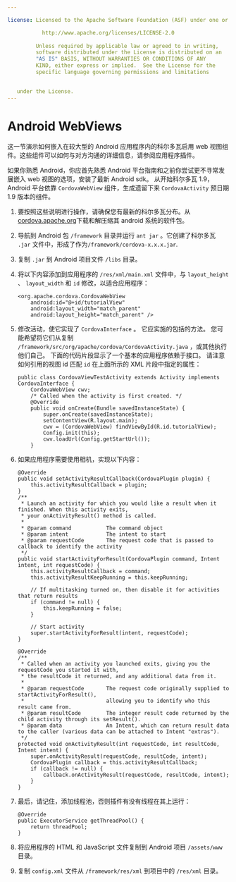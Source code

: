 ```yaml
---

license: Licensed to the Apache Software Foundation (ASF) under one or more contributor license agreements. See the NOTICE file distributed with this work for additional information regarding copyright ownership. The ASF licenses this file to you under the Apache License, Version 2.0 (the "License"); you may not use this file except in compliance with the License. You may obtain a copy of the License at

           http://www.apache.org/licenses/LICENSE-2.0
    
         Unless required by applicable law or agreed to in writing,
         software distributed under the License is distributed on an
         "AS IS" BASIS, WITHOUT WARRANTIES OR CONDITIONS OF ANY
         KIND, either express or implied.  See the License for the
         specific language governing permissions and limitations
    

   under the License.
---
```


# Android WebViews

这一节演示如何嵌入在较大型的 Android 应用程序内的科尔多瓦启用 web 视图组件。这些组件可以如何与对方沟通的详细信息，请参阅应用程序插件。

如果你熟悉 Android，你应首先熟悉 Android 平台指南和之前你尝试更不寻常发展嵌入 web 视图的选项，安装了最新 Android sdk。 从开始科尔多瓦 1.9，Android 平台依靠 `CordovaWebView` 组件，生成遗留下来 `CordovaActivity` 预日期 1.9 版本的组件。

1.  要按照这些说明进行操作，请确保您有最新的科尔多瓦分布。从[cordova.apache.org][1]下载和解压缩其 android 系统的软件包。

2.  导航到 Android 包 `/framework` 目录并运行 `ant jar` 。它创建了科尔多瓦 `.jar` 文件中，形成了作为`/framework/cordova-x.x.x.jar`.

3.  复制 `.jar` 到 Android 项目文件 `/libs` 目录。

4.  将以下内容添加到应用程序的 `/res/xml/main.xml` 文件中，与 `layout_height` 、 `layout_width` 和 `id` 修改，以适合应用程序：
    
        <org.apache.cordova.CordovaWebView
            android:id="@+id/tutorialView"
            android:layout_width="match_parent"
            android:layout_height="match_parent" />
        

5.  修改活动，使它实现了 `CordovaInterface` 。 它应实施的包括的方法。 您可能希望将它们从复制 `/framework/src/org/apache/cordova/CordovaActivity.java` ，或其他执行他们自己。 下面的代码片段显示了一个基本的应用程序依赖于接口。 请注意如何引用的视图 id 匹配 `id` 在上面所示的 XML 片段中指定的属性：
    
        public class CordovaViewTestActivity extends Activity implements CordovaInterface {
            CordovaWebView cwv;
            /* Called when the activity is first created. */
            @Override
            public void onCreate(Bundle savedInstanceState) {
                super.onCreate(savedInstanceState);
                setContentView(R.layout.main);
                cwv = (CordovaWebView) findViewById(R.id.tutorialView);
                Config.init(this);
                cwv.loadUrl(Config.getStartUrl());
            }
        

6.  如果应用程序需要使用相机，实现以下内容：
    
        @Override
        public void setActivityResultCallback(CordovaPlugin plugin) {
            this.activityResultCallback = plugin;
        }
        /**
         * Launch an activity for which you would like a result when it finished. When this activity exits,
         * your onActivityResult() method is called.
         *
         * @param command           The command object
         * @param intent            The intent to start
         * @param requestCode       The request code that is passed to callback to identify the activity
         */
        public void startActivityForResult(CordovaPlugin command, Intent intent, int requestCode) {
            this.activityResultCallback = command;
            this.activityResultKeepRunning = this.keepRunning;
        
            // If multitasking turned on, then disable it for activities that return results
            if (command != null) {
                this.keepRunning = false;
            }
        
            // Start activity
            super.startActivityForResult(intent, requestCode);
        }   
        
        @Override
        /**
         * Called when an activity you launched exits, giving you the requestCode you started it with,
         * the resultCode it returned, and any additional data from it.
         *
         * @param requestCode       The request code originally supplied to startActivityForResult(),
         *                          allowing you to identify who this result came from.
         * @param resultCode        The integer result code returned by the child activity through its setResult().
         * @param data              An Intent, which can return result data to the caller (various data can be attached to Intent "extras").
         */
        protected void onActivityResult(int requestCode, int resultCode, Intent intent) {
            super.onActivityResult(requestCode, resultCode, intent);
            CordovaPlugin callback = this.activityResultCallback;
            if (callback != null) {
                callback.onActivityResult(requestCode, resultCode, intent);
            }
        }
        

7.  最后，请记住，添加线程池，否则插件有没有线程在其上运行：
    
        @Override
        public ExecutorService getThreadPool() {
            return threadPool;
        }
        

8.  将应用程序的 HTML 和 JavaScript 文件复制到 Android 项目 `/assets/www` 目录。

9.  复制 `config.xml` 文件从 `/framework/res/xml` 到项目中的 `/res/xml` 目录。

 [1]: http://cordova.apache.org